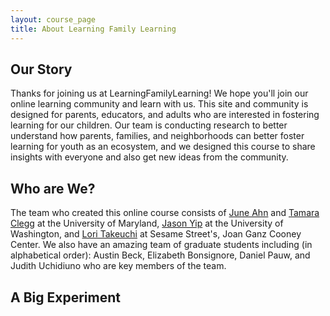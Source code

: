 ```yaml
---
layout: course_page
title: About Learning Family Learning
---
```


## Our Story
Thanks for joining us at LearningFamilyLearning! We hope you'll join our online learning community and learn with us. This site and community is designed for parents, educators, and adults who are interested in fostering learning for our children. Our team is conducting research to better understand how parents, families, and neighborhoods can better foster learning for youth as an ecosystem, and we designed this course to share insights with everyone and also get new ideas from the community.

## Who are We?
The team who created this online course consists of [June Ahn](http://ahnjune.com/) and [Tamara Clegg](http://ischool.umd.edu/faculty-staff/tamara-clegg) at the University of Maryland, [Jason Yip](https://ischool.uw.edu/people/faculty/jcyip) at the University of Washington, and [Lori Takeuchi](http://www.joanganzcooneycenter.org/author/ltakeuchi/) at Sesame Street's, Joan Ganz Cooney Center. We also have an amazing team of graduate students including (in alphabetical order): Austin Beck, Elizabeth Bonsignore, Daniel Pauw, and Judith Uchidiuno who are key members of the team.

## A Big Experiment

